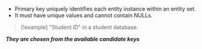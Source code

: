 - Primary key uniquely identifies each entity instance within an entity set.
- It must have unique values and cannot contain NULLs.

>[!example] 
>"Student ID" in a student database.

***They are chosen from the available candidate keys***
